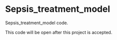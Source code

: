 # Sepsis_treatment_model

Sepsis_treatment_model code.


This code will be open after this project is accepted.
